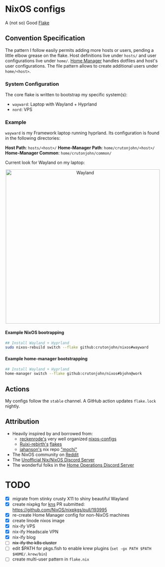# NixOS configs

A (not so) Good [Flake][1]

## Convention Specification

The pattern I follow easily permits adding more hosts or users, pending a little elbow grease on the flake. Host definitions
live under `hosts/` and user configurations live under `home/`. [Home Manager][2] handles dotfiles and host's user configurations.
The file pattern allows to create additional users under `home/<host>`.

### System Configuration

The core flake is written to bootstrap my specific system(s):

- `wayward`: Laptop with Wayland + Hyprland
- `nord`: VPS

### Example

`wayward` is my Framework laptop running hyprland. Its configuration is found in the following directories:

**Host Path**: `hosts/<host>/`
**Home-Manager Path**: `home/crutonjohn/<host>/`
**Home-Manager Common**: `home/crutonjohn/common/`

Current look for Wayland on my laptop:

<p align="center">
  <a href="https://raw.githubusercontent.com/crutonjohn/nixos/master/framework-wayland.png">
    <img src="https://raw.githubusercontent.com/crutonjohn/nixos/master/framework-wayland.png" width="500px" alt="Wayland"/>
  </a>
</p>

#### Example NixOS bootrapping

```bash
## Install Wayland + Hyprland
sudo nixos-rebuild switch --flake github:crutonjohn/nixos#wayward
```

#### Example home-manager bootstrapping

```bash
## Install Wayland + Hyprland
home-manager switch --flake github:crutonjohn/nixos#bjohn@work
```

## Actions

My configs follow the `stable` channel.  A GitHub action updates `flake.lock` nightly.

## Attribution
* Heavily inspired by and borrowed from:
  * [reckenrode's](https://github.com/reckenrode) very well organized [nixos-configs](https://github.com/reckenrode/nixos-configs)
  * [Ruixi-rebirth's](https://github.com/Ruixi-rebirth) [flakes](https://github.com/Ruixi-rebirth/flakes)
  * [jahanson's](https://github.com/jahanson) nix repo ["mochi"](https://github.com/jahanson/mochi) 
* The NixOS community on [Reddit](https://www.reddit.com/r/NixOS/)
* The [Unofficial Nix/NixOS Discord Server](https://discord.com/invite/RbvHtGa)
* The wonderful folks in the [Home Operations Discord Server](https://discord.gg/home-operations)

# TODO
- [x] migrate from stinky crusty X11 to shiny beautiful Wayland
- [x] create nixpkg for [kns](https://github.com/blendle/kns) PR submitted: https://github.com/NixOS/nixpkgs/pull/193995
- [x] re-create Home Manager config for non-NixOS machines
- [x] create linode nixos image
- [x] nix-ify VPS
- [x] nix-ify Headscale VPN
- [x] nix-ify blog
- [ ] ~~nix-ify the k8s cluster~~
- [ ] edit $PATH for pkgs.fish to enable krew plugins (`set -gx PATH $PATH $HOME/.krew/bin`)
- [ ] create multi-user pattern in `flake.nix`

[1]: https://nixos.wiki/wiki/Flakes
[2]: https://github.com/nix-community/home-manager
